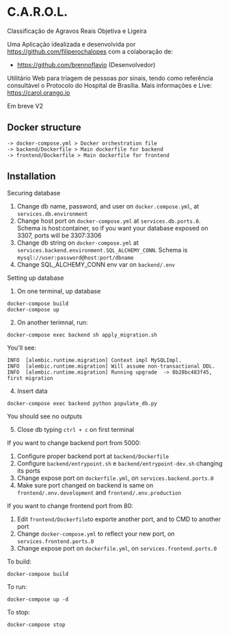 # C.A.R.O.L.

Classificação de Agravos Reais Objetiva e Ligeira

Uma Aplicação idealizada e desenvolvida por https://github.com/filiperochalopes
com a colaboração de:

- https://github.com/brennoflavio (Desenvolvedor)

Utilitário Web para triagem de pessoas por sinais, tendo como referência
consultável o Protocolo do Hospital de Brasília. Mais informações e Live:
https://carol.orango.io

Em breve V2

## Docker structure

```
-> docker-compose.yml > Docker orchestration file
-> backend/Dockerfile > Main dockerfile for backend
-> frontend/Dockerfile > Main dockerfile for frontend
```

## Installation

Securing database

1. Change db name, password, and user on `docker.compose.yml`, at
   `services.db.environment`
2. Change host port on `docker-compose.yml` at `services.db.ports.0`. Schema is
   host:container, so if you want your database exposed on 3307, ports will be
   3307:3306
3. Change db string on `docker-compose.yml` at
   `services.backend.environment.SQL_ALCHEMY_CONN`. Schema is
   `mysql://user:password@host:port/dbname`
4. Change SQL_ALCHEMY_CONN env var on `backend/.env`

Setting up database

1. On one terminal, up database

```
docker-compose build
docker-compose up
```

2. On another terimnal, run:

```
docker-compose exec backend sh apply_migration.sh
```

You'll see:

```
INFO  [alembic.runtime.migration] Context impl MySQLImpl.
INFO  [alembic.runtime.migration] Will assume non-transactional DDL.
INFO  [alembic.runtime.migration] Running upgrade  -> 8b28bc483f45, first migration
```

4. Insert data

```
docker-compose exec backend python populate_db.py
```

You should see no outputs

5. Close db typing `ctrl + c` on first terminal

If you want to change backend port from 5000:

1. Configure proper backend port at `backend/Dockerfile`
2. Configure `backend/entrypoint.sh` e `backend/entrypoint-dev.sh` changing its
   ports
3. Change expose port on `dockerfile.yml`, on `services.backend.ports.0`
4. Make sure port changed on backend is same on `frontend/.env.development` and
   `frontend/.env.production`

If you want to change frontend port from 80:

1. Edit `frontend/Dockerfile`to exporte another port, and to CMD to another port
2. Change `docker-compose.yml` to reflect your new port, on
   `services.frontend.ports.0`
3. Change expose port on `dockerfile.yml`, on `services.frontend.ports.0`

To build:

```
docker-compose build
```

To run:

```
docker-compose up -d
```

To stop:

```
docker-compose stop
```
